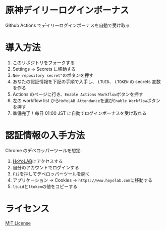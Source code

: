 # 原神デイリーログインボーナス

Github Actions でデイリーログインボーナスを自動で受け取る

# 導入方法

1. このリポジトリをフォークする
2. Settings -> Secrets に移動する
3. `New repository secret"`のボタンを押す
4. あなたの認証情報を下記の手順で入手し、 `LTUID`、 `LTOKEN` の secrets 変数を作る
5. Actions のページに行き、`Enable Actions Workflow`ボタンを押す
6. 左の workflow list から`HoYoLAB Attendance`を選び`Enable Workflow`ボタンを押す
7. 準備完了！毎日 01:00 JST に自動でログインボーナスを受け取れる

# 認証情報の入手方法

Chrome のデベロッパーツールを想定:

1. [HoYoLAB](http://hoyolab.com)にアクセスする
2. 自分のアカウントでログインする
3. `F12`を押してデベロッパーツールを開く
4. アプリケーション -> Cookies -> `https://www.hoyolab.com`に移動する
5. `ltuid`と`ltoken`の値をコピーする

# ライセンス

[MIT License](LICENSE)
